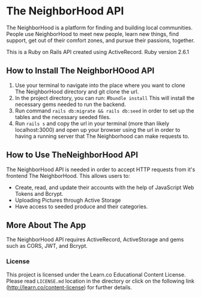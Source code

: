 # The NeighborHood API 

The NeighborHood is a platform for finding and building local communities. People use NeighborHood to meet new people, learn new things, find support, get out of their comfort zones, and pursue their passions, together.

This is a Ruby on Rails API created using ActiveRecord.
Ruby version 2.6.1

## How to Install The NeighborHOood API
1. Use your terminal to navigate into the place where you want to clone The NeighborHood directory and git clone the url.
2. In the project directory, you can run:
      #`bundle install` 
   This will install the necessary gems needed to run the backend.
3. Run command `rails db:migrate && rails db:seed` in order to set up the tables and the necessary seeded files.
4. Run `rails s` and copy the url in your terminal (more than likely localhost:3000) and open up your browser using the url in order to having a running server that The Neighborhood can make requests to.

## How to Use TheNeighborHood API
The NeighborHood API is needed in order to accept HTTP requests from it's frontend The NeighborHood. This allows users to:
* Create, read, and update their accounts with the help of JavaScript Web Tokens and Bcrypt.
* Uploading Pictures through Active Storage
* Have access to seeded produce and their categories. 

## More About The App
The NeighborHood API requires ActiveRecord, ActiveStorage and gems such as CORS, JWT, and Bcrypt.

### License
This project is licensed under the Learn.co Educational Content License. Please read `LICENSE.md` location in the directory or click on the following link (http://learn.co/content-license) for further details.

